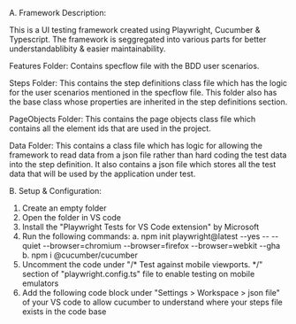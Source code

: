 A. Framework Description:

This is a UI testing framework created using Playwright, Cucumber & Typescript. The framework is seggregated into various parts for better understandablibity & easier maintainability. 

Features Folder: Contains specflow file with the BDD user scenarios.

Steps Folder: This contains the step definitions class file which has the logic for the user scenarios mentioned in the specflow file. This folder also has the base class whose properties are inherited in the step definitions section.

PageObjects Folder: This contains the page objects class file which contains all the element ids that are used in the project.

Data Folder: This contains a class file which has logic for allowing the framework to read data from a json file rather than hard coding the test data into the step definition. It also contains a json file which stores all the test data that will be used by the application under test.


B. Setup & Configuration:

1. Create an empty folder
2. Open the folder in VS code
3. Install the "Playwright Tests for VS Code extension" by Microsoft
4. Run the following commands:
  a.  npm init playwright@latest --yes -- --quiet --browser=chromium --browser=firefox --browser=webkit --gha
  b.  npm i @cucumber/cucumber
5. Uncomment the code under "/* Test against mobile viewports. */" section of "playwright.config.ts" file to enable testing on mobile emulators
6. Add the following code block under "Settings > Workspace > json file" of your VS code to allow cucumber to understand where your steps file exists in the code base
<!-- {
  "html.format.indentHandlebars": true,
  "html.format.indentInnerHtml": true,
  "typescript.format.insertSpaceAfterOpeningAndBeforeClosingTemplateStringBraces": true,
  "typescript.implementationsCodeLens.enabled": true,
  "javascript.format.insertSpaceAfterOpeningAndBeforeClosingTemplateStringBraces": true,
  "typescript.format.insertSpaceAfterConstructor": true,
  "typescript.format.insertSpaceAfterTypeAssertion": true,
  "typescript.updateImportsOnFileMove.enabled": "always",
  "files.autoSave": "afterDelay",
  "terminal.integrated.fontWeight": "800",
  "terminal.integrated.scrollback": 10000,
  "editor.wordWrapColumn": 300,
  "html.format.wrapLineLength": 300,
  "editor.wrappingIndent": "none",
  "editor.formatOnPaste": true,
  "html.format.maxPreserveNewLines": 300,
  "editor.wordWrap": "on",
  "cucumberautocomplete.steps": "../{folder name}/Steps/*.ts",
  "cucumberautocomplete.syncfeatures": "../Features/*.feature",
  "cucumberautocomplete.strictGherkinCompletion": true,
  "window.zoomLevel": 0,
  "cucumberautocomplete.strictGherkinValidation": true,
  "editor.renderWhitespace": "none",
  "editor.renderControlCharacters": true,
  "launch": {}
} -->